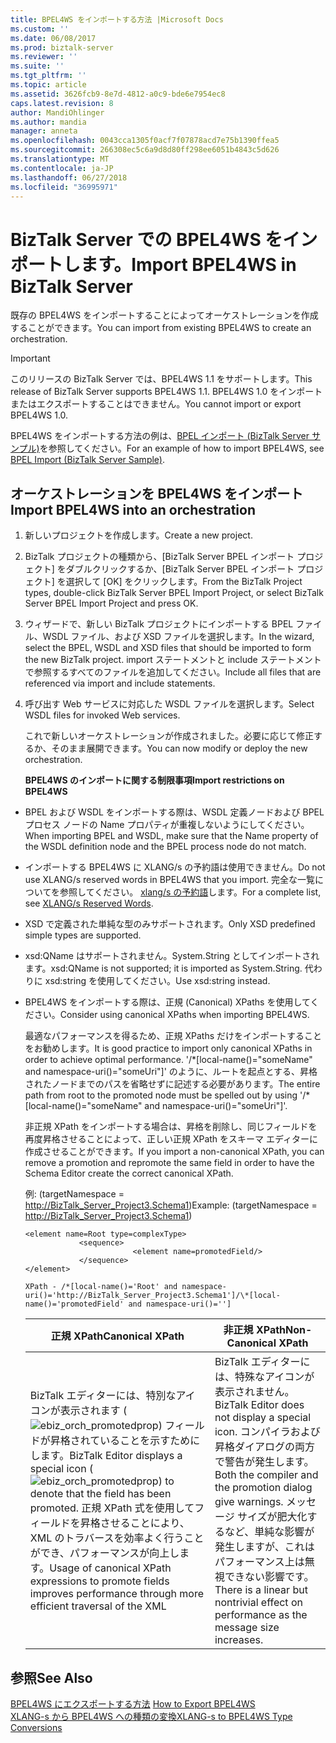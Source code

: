 ```yaml
---
title: BPEL4WS をインポートする方法 |Microsoft Docs
ms.custom: ''
ms.date: 06/08/2017
ms.prod: biztalk-server
ms.reviewer: ''
ms.suite: ''
ms.tgt_pltfrm: ''
ms.topic: article
ms.assetid: 3626fcb9-8e7d-4812-a0c9-bde6e7954ec8
caps.latest.revision: 8
author: MandiOhlinger
ms.author: mandia
manager: anneta
ms.openlocfilehash: 0043cca1305f0acf7f07878acd7e75b1390ffea5
ms.sourcegitcommit: 266308ec5c6a9d8d80ff298ee6051b4843c5d626
ms.translationtype: MT
ms.contentlocale: ja-JP
ms.lasthandoff: 06/27/2018
ms.locfileid: "36995971"
---
```

# <a name="import-bpel4ws-in-biztalk-server"></a><span data-ttu-id="b7629-102">BizTalk Server での BPEL4WS をインポートします。</span><span class="sxs-lookup"><span data-stu-id="b7629-102">Import BPEL4WS in BizTalk Server</span></span>
<span data-ttu-id="b7629-103">既存の BPEL4WS をインポートすることによってオーケストレーションを作成することができます。</span><span class="sxs-lookup"><span data-stu-id="b7629-103">You can import from existing BPEL4WS to create an orchestration.</span></span>  
  
> [!IMPORTANT]
>  <span data-ttu-id="b7629-104">このリリースの BizTalk Server では、BPEL4WS 1.1 をサポートします。</span><span class="sxs-lookup"><span data-stu-id="b7629-104">This release of BizTalk Server supports BPEL4WS 1.1.</span></span> <span data-ttu-id="b7629-105">BPEL4WS 1.0 をインポートまたはエクスポートすることはできません。</span><span class="sxs-lookup"><span data-stu-id="b7629-105">You cannot import or export BPEL4WS 1.0.</span></span>  
  
 <span data-ttu-id="b7629-106">BPEL4WS をインポートする方法の例は、[BPEL インポート (BizTalk Server サンプル)](../core/bpel-import-biztalk-server-sample.md)を参照してください。</span><span class="sxs-lookup"><span data-stu-id="b7629-106">For an example of how to import BPEL4WS, see [BPEL Import (BizTalk Server Sample)](../core/bpel-import-biztalk-server-sample.md).</span></span>  
  
## <a name="import-bpel4ws-into-an-orchestration"></a><span data-ttu-id="b7629-107">オーケストレーションを BPEL4WS をインポート</span><span class="sxs-lookup"><span data-stu-id="b7629-107">Import BPEL4WS into an orchestration</span></span>  
  
1. <span data-ttu-id="b7629-108">新しいプロジェクトを作成します。</span><span class="sxs-lookup"><span data-stu-id="b7629-108">Create a new project.</span></span>  
  
2. <span data-ttu-id="b7629-109">BizTalk プロジェクトの種類から、[BizTalk Server BPEL インポート プロジェクト] をダブルクリックするか、[BizTalk Server BPEL インポート プロジェクト] を選択して [OK] をクリックします。</span><span class="sxs-lookup"><span data-stu-id="b7629-109">From the BizTalk Project types, double-click BizTalk Server BPEL Import Project, or select BizTalk Server BPEL Import Project and press OK.</span></span>  
  
3. <span data-ttu-id="b7629-110">ウィザードで、新しい BizTalk プロジェクトにインポートする BPEL ファイル、WSDL ファイル、および XSD ファイルを選択します。</span><span class="sxs-lookup"><span data-stu-id="b7629-110">In the wizard, select the BPEL, WSDL and XSD files that should be imported to form the new BizTalk project.</span></span> <span data-ttu-id="b7629-111">import ステートメントと include ステートメントで参照するすべてのファイルを追加してください。</span><span class="sxs-lookup"><span data-stu-id="b7629-111">Include all files that are referenced via import and include statements.</span></span>  
  
4. <span data-ttu-id="b7629-112">呼び出す Web サービスに対応した WSDL ファイルを選択します。</span><span class="sxs-lookup"><span data-stu-id="b7629-112">Select WSDL files for invoked Web services.</span></span>  
  
    <span data-ttu-id="b7629-113">これで新しいオーケストレーションが作成されました。必要に応じて修正するか、そのまま展開できます。</span><span class="sxs-lookup"><span data-stu-id="b7629-113">You can now modify or deploy the new orchestration.</span></span>  
  
   <span data-ttu-id="b7629-114">**BPEL4WS のインポートに関する制限事項**</span><span class="sxs-lookup"><span data-stu-id="b7629-114">**Import restrictions on BPEL4WS**</span></span>  
  
-   <span data-ttu-id="b7629-115">BPEL および WSDL をインポートする際は、WSDL 定義ノードおよび BPEL プロセス ノードの Name プロパティが重複しないようにしてください。</span><span class="sxs-lookup"><span data-stu-id="b7629-115">When importing BPEL and WSDL, make sure that the Name property of the WSDL definition node and the BPEL process node do not match.</span></span>  
  
-   <span data-ttu-id="b7629-116">インポートする BPEL4WS に XLANG/s の予約語は使用できません。</span><span class="sxs-lookup"><span data-stu-id="b7629-116">Do not use XLANG/s reserved words in BPEL4WS that you import.</span></span> <span data-ttu-id="b7629-117">完全な一覧についてを参照してください。 [xlang/s の予約語](../core/xlang-s-reserved-words.md)します。</span><span class="sxs-lookup"><span data-stu-id="b7629-117">For a complete list, see [XLANG/s Reserved Words](../core/xlang-s-reserved-words.md).</span></span>  
  
-   <span data-ttu-id="b7629-118">XSD で定義された単純な型のみサポートされます。</span><span class="sxs-lookup"><span data-stu-id="b7629-118">Only XSD predefined simple types are supported.</span></span>  
  
-   <span data-ttu-id="b7629-119">xsd:QName はサポートされません。System.String としてインポートされます。</span><span class="sxs-lookup"><span data-stu-id="b7629-119">xsd:QName is not supported; it is imported as System.String.</span></span> <span data-ttu-id="b7629-120">代わりに xsd:string を使用してください。</span><span class="sxs-lookup"><span data-stu-id="b7629-120">Use xsd:string instead.</span></span>  
  
-   <span data-ttu-id="b7629-121">BPEL4WS をインポートする際は、正規 (Canonical) XPaths を使用してください。</span><span class="sxs-lookup"><span data-stu-id="b7629-121">Consider using canonical XPaths when importing BPEL4WS.</span></span>  
  
     <span data-ttu-id="b7629-122">最適なパフォーマンスを得るため、正規 XPaths だけをインポートすることをお勧めします。</span><span class="sxs-lookup"><span data-stu-id="b7629-122">It is good practice to import only canonical XPaths in order to achieve optimal performance.</span></span> <span data-ttu-id="b7629-123">'/\*[local-name()="someName" and namespace-uri()="someUri"]' のように、ルートを起点とする、昇格されたノードまでのパスを省略せずに記述する必要があります。</span><span class="sxs-lookup"><span data-stu-id="b7629-123">The entire path from root to the promoted node must be spelled out by using '/\*[local-name()="someName" and namespace-uri()="someUri"]'.</span></span>  
  
     <span data-ttu-id="b7629-124">非正規 XPath をインポートする場合は、昇格を削除し、同じフィールドを再度昇格させることによって、正しい正規 XPath をスキーマ エディターに作成させることができます。</span><span class="sxs-lookup"><span data-stu-id="b7629-124">If you import a non-canonical XPath, you can remove a promotion and repromote the same field in order to have the Schema Editor create the correct canonical XPath.</span></span>  
  
     <span data-ttu-id="b7629-125">例: (targetNamespace = http://BizTalk_Server_Project3.Schema1)</span><span class="sxs-lookup"><span data-stu-id="b7629-125">Example: (targetNamespace = http://BizTalk_Server_Project3.Schema1)</span></span>  
  
    ```  
    <element name=Root type=complexType>  
                <sequence>  
                            <element name=promotedField/>  
                </sequence>  
    </element>  
    ```  
  
     `XPath - /*[local-name()='Root' and namespace-uri()='http://BizTalk_Server_Project3.Schema1']/\*[local-name()='promotedField' and namespace-uri()='']` 
  
    |<span data-ttu-id="b7629-126">正規 XPath</span><span class="sxs-lookup"><span data-stu-id="b7629-126">Canonical XPath</span></span>|<span data-ttu-id="b7629-127">非正規 XPath</span><span class="sxs-lookup"><span data-stu-id="b7629-127">Non-Canonical XPath</span></span>|  
    |---------------------|--------------------------|  
    |<span data-ttu-id="b7629-128">BizTalk エディターには、特別なアイコンが表示されます (![](../core/media/ebiz-orch-promotedprop.gif "ebiz_orch_promotedprop")) フィールドが昇格されていることを示すためにします。</span><span class="sxs-lookup"><span data-stu-id="b7629-128">BizTalk Editor displays a special icon (![](../core/media/ebiz-orch-promotedprop.gif "ebiz_orch_promotedprop")) to denote that the field has been promoted.</span></span> <span data-ttu-id="b7629-129">正規 XPath 式を使用してフィールドを昇格させることにより、XML のトラバースを効率よく行うことができ、パフォーマンスが向上します。</span><span class="sxs-lookup"><span data-stu-id="b7629-129">Usage of canonical XPath expressions to promote fields improves performance through more efficient traversal of the XML</span></span>|<span data-ttu-id="b7629-130">BizTalk エディターには、特殊なアイコンが表示されません。</span><span class="sxs-lookup"><span data-stu-id="b7629-130">BizTalk Editor does not display a special icon.</span></span> <span data-ttu-id="b7629-131">コンパイラおよび昇格ダイアログの両方で警告が発生します。</span><span class="sxs-lookup"><span data-stu-id="b7629-131">Both the compiler and the promotion dialog give warnings.</span></span> <span data-ttu-id="b7629-132">メッセージ サイズが肥大化するなど、単純な影響が発生しますが、これはパフォーマンス上は無視できない影響です。</span><span class="sxs-lookup"><span data-stu-id="b7629-132">There is a linear but nontrivial effect on performance as the message size increases.</span></span>|  
  
## <a name="see-also"></a><span data-ttu-id="b7629-133">参照</span><span class="sxs-lookup"><span data-stu-id="b7629-133">See Also</span></span>  
 <span data-ttu-id="b7629-134">[BPEL4WS にエクスポートする方法](../core/how-to-export-bpel4ws.md) </span><span class="sxs-lookup"><span data-stu-id="b7629-134">[How to Export BPEL4WS](../core/how-to-export-bpel4ws.md) </span></span>  
 [<span data-ttu-id="b7629-135">XLANG-s から BPEL4WS への種類の変換</span><span class="sxs-lookup"><span data-stu-id="b7629-135">XLANG-s to BPEL4WS Type Conversions</span></span>](../core/xlang-s-to-bpel4ws-type-conversions.md)
